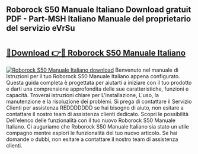 ## Roborock S50 Manuale Italiano Download gratuit PDF - Part-MSH Italiano Manuale del proprietario del servizio eVrSu

# <h2><a href="http://dffppk.blite.top/?on=Roborock+S50+Manuale+Italiano">🔗Download 👉🔴 Roborock S50 Manuale Italiano</a></h2>

[![Roborock S50 Manuale Italiano download](https://i.imgur.com/lujVjoI.png)](http://dffppk.blite.top/?on=Roborock+S50+Manuale+Italiano)
Benvenuto nel manuale di Istruzioni per il tuo Roborock S50 Manuale Italiano appena configurato. Questa guida completa è progettata per aiutarti a iniziare con il tuo prodotto e darti una comprensione approfondita delle sue caratteristiche, funzioni e capacità. Troverai istruzioni chiare per L'installazione, L'uso, la manutenzione e la risoluzione dei problemi. Si prega di contattare il Servizio Clienti per assistenza REDDDDDDD se hai bisogno di aiuto, non esitare a contattare il nostro team di assistenza clienti dedicato. Scopri le possibilità Dell'elenco delle funzionalità con il tuo nuovo Roborock S50 Manuale Italiano. Ci auguriamo che Roborock S50 Manuale Italiano sia stato un utile compagno mentre esplori le funzionalità del tuo nuovo articolo. Se hai domande o dubbi, non esitare a contattare il nostro team di assistenza clienti.
